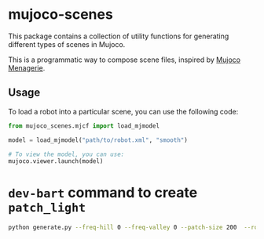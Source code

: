 # mujoco-scenes

This package contains a collection of utility functions for generating different types of scenes in Mujoco.

This is a programmatic way to compose scene files, inspired by [Mujoco Menagerie](https://github.com/google-deepmind/mujoco_menagerie).

## Usage

To load a robot into a particular scene, you can use the following code:

```python
from mujoco_scenes.mjcf import load_mjmodel

model = load_mjmodel("path/to/robot.xml", "smooth")

# To view the model, you can use:
mujoco.viewer.launch(model)
```


# `dev-bart` command to create `patch_light`
```bash
python generate.py --freq-hill 0 --freq-valley 0 --patch-size 200  --rows 5 --freq-hill-valley 2 --freq-rough 2  --rough-amplitude 0.5 --hill-amplitude 0.2 --valley-amplitude 0.2 --output templates/assets/patch_light.png
```